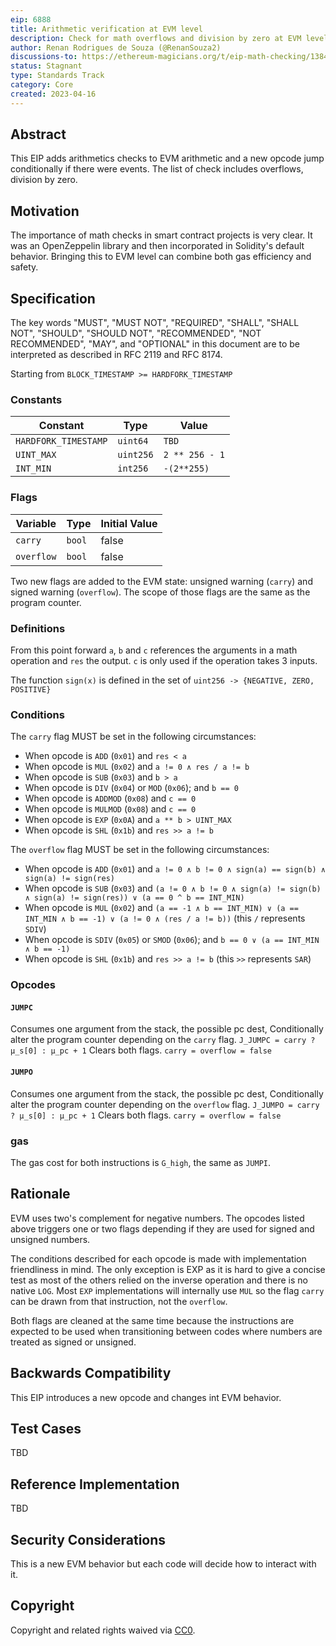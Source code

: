 ```yaml
---
eip: 6888
title: Arithmetic verification at EVM level
description: Check for math overflows and division by zero at EVM level
author: Renan Rodrigues de Souza (@RenanSouza2)
discussions-to: https://ethereum-magicians.org/t/eip-math-checking/13846
status: Stagnant
type: Standards Track
category: Core
created: 2023-04-16
---
```


## Abstract

This EIP adds arithmetics checks to EVM arithmetic and a new opcode jump conditionally if there were events. The list of check includes overflows, division by zero.

## Motivation

The importance of math checks in smart contract projects is very clear. It was an OpenZeppelin library and then incorporated in Solidity's default behavior. Bringing this to EVM level can combine both gas efficiency and safety.

## Specification

The key words "MUST", "MUST NOT", "REQUIRED", "SHALL", "SHALL NOT", "SHOULD", "SHOULD NOT", "RECOMMENDED", "NOT RECOMMENDED", "MAY", and "OPTIONAL" in this document are to be interpreted as described in RFC 2119 and RFC 8174.

Starting from `BLOCK_TIMESTAMP >= HARDFORK_TIMESTAMP`

### Constants

|     Constant         | Type      | Value     |
| -------------------- | --------- | --------- |
| `HARDFORK_TIMESTAMP` | `uint64`  | `TBD`     |
| `UINT_MAX`           | `uint256` | `2 ** 256 - 1` |
| `INT_MIN`            | `int256`  | `-(2**255)` |

### Flags

|     Variable        | Type      | Initial Value |
| ------------------- | --------- |:------------- |
| `carry`             | `bool`    | false         |
| `overflow`          | `bool`    | false         |

Two new flags are added to the EVM state: unsigned warning (`carry`) and signed warning (`overflow`). The scope of those flags are the same as the program counter.

### Definitions

From this point forward  `a`, `b` and `c` references the arguments in a math operation and `res` the output. `c` is only used if the operation takes 3 inputs.

The function `sign(x)` is defined in the set of `uint256 -> {NEGATIVE, ZERO, POSITIVE}`

### Conditions

The `carry` flag MUST be set in the following circumstances:

 - When opcode is `ADD` (`0x01`) and `res < a`
 - When opcode is `MUL` (`0x02`) and `a != 0 ∧ res / a != b`
 - When opcode is `SUB` (`0x03`) and `b > a`
 - When opcode is `DIV` (`0x04`) or `MOD` (`0x06`); and `b == 0`
 - When opcode is `ADDMOD` (`0x08`) and `c == 0`
 - When opcode is `MULMOD` (`0x08`) and `c == 0`
 - When opcode is `EXP` (`0x0A`) and `a ** b > UINT_MAX`
 - When opcode is `SHL` (`0x1b`) and `res >> a != b`

The `overflow` flag MUST be set in the following circumstances:

 - When opcode is `ADD` (`0x01`) and `a != 0 ∧ b != 0 ∧ sign(a) == sign(b) ∧ sign(a) != sign(res)`
 - When opcode is `SUB` (`0x03`) and `(a != 0 ∧ b != 0 ∧ sign(a) != sign(b) ∧ sign(a) != sign(res)) ∨ (a == 0 ^ b == INT_MIN)`
 - When opcode is `MUL` (`0x02`) and `(a == -1 ∧ b == INT_MIN) ∨ (a == INT_MIN ∧ b == -1) ∨ (a != 0 ∧ (res / a != b))` (this `/` represents `SDIV`)
 - When opcode is `SDIV` (`0x05`)  or `SMOD` (`0x06`); and `b == 0 ∨ (a == INT_MIN ∧ b == -1)`
 - When opcode is `SHL` (`0x1b`) and `res >> a != b` (this `>>` represents `SAR`)

### Opcodes

#### `JUMPC`

Consumes one argument from the stack, the possible pc dest,
Conditionally alter the program counter depending on the `carry` flag. `J_JUMPC = carry ? µ_s[0] : µ_pc + 1` 
Clears both flags. `carry = overflow = false`


#### `JUMPO`

Consumes one argument from the stack, the possible pc dest,
Conditionally alter the program counter depending on the `overflow` flag. `J_JUMPO = carry ? µ_s[0] : µ_pc + 1` 
Clears both flags. `carry = overflow = false`

### gas

The gas cost for both instructions is `G_high`, the same as `JUMPI`.

## Rationale

EVM uses two's complement for negative numbers. The opcodes listed above triggers one or two flags depending if they are used for signed and unsigned numbers.

The conditions described for each opcode is made with implementation friendliness in mind. The only exception is EXP as it is hard to give a concise test as most of the others relied on the inverse operation and there is no native `LOG`. Most `EXP` implementations will internally use `MUL` so the flag `carry` can be drawn from that instruction, not the `overflow`.

Both flags are cleaned at the same time because the instructions are expected to be used when transitioning between codes where numbers are treated as signed or unsigned.

## Backwards Compatibility

This EIP introduces a new opcode and changes int EVM behavior.

## Test Cases

TBD

## Reference Implementation

TBD

## Security Considerations

This is a new EVM behavior but each code will decide how to interact with it.

## Copyright

Copyright and related rights waived via [CC0](../LICENSE.md).
